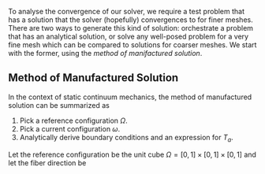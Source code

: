 To analyse the convergence of our solver, we require a test problem that has a solution that the solver (hopefully) convergences to for finer meshes. There are two ways to generate this kind of solution: orchestrate a problem that has an analytical solution, or solve any well-posed problem for a very fine mesh which can be compared to solutions for coarser meshes. We start with the former, using the *method of manifactured solution*.
## Method of Manufactured Solution
In the context of static continuum mechanics, the method of manufactured solution can be summarized as
1. Pick a reference configuration $\Omega$.
2. Pick a current configuration $\omega$.
3. Analytically derive boundary conditions and an expression for $T_{a}$.

Let the reference configuration be the unit cube $\Omega=[0,1]\times[0,1]\times[0,1]$ and let the fiber direction be 